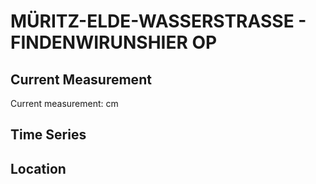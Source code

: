 # MÜRITZ-ELDE-WASSERSTRASSE - FINDENWIRUNSHIER OP

## Current Measurement

Current measurement: <Value topic="rivers/pegel-online/MEW/FINDENWIRUNSHIER OP/measurementValue"/> cm

## Time Series

<TimeSeries topic="rivers/pegel-online/MEW/FINDENWIRUNSHIER OP/measurementValue" period="week" />

## Location

<WorldMap>
  <Marker lat="53.177667206649716" lon="11.294930073598424" labelTopic="rivers/pegel-online/MEW/FINDENWIRUNSHIER OP" />
</WorldMap>
